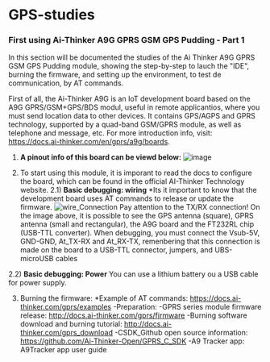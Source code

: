 # GPS-studies
###  First using Ai-Thinker A9G GPRS GSM GPS Pudding - Part 1

In this section will be documented the studies of the Ai Thinker A9G GPRS GSM GPS Pudding module, showing the step-by-step to lauch the "IDE", burning the firmware, and setting up the environment, to test de communication, by AT commands.

First of all, the Ai-Thinker A9G is an IoT development board based on the A9G GPRS/GSM+GPS/BDS modul, useful in remote applicantios, where you must send location data to other devices. It contains GPS/AGPS and GPRS technology, supported by a quad-band GSM/GPRS module, as well as telephone and message, etc. For more introduction info, visit: https://docs.ai-thinker.com/en/gprs/a9g/boards.

1) **A pinout info of this board can be viewd below:** 
![image](https://user-images.githubusercontent.com/79606632/149950392-8d29a4f4-212a-41d4-a82f-f373c1d7408e.png)


2) To start using this module, it is imporant to read the docs to configure the board, which can be found in the official AI-Thinker Technology website.
 2.1) **Basic debugging: wiring** 
*Its it important to know that the development board uses AT commands to release or update the firmware.
![wire_Connection](https://user-images.githubusercontent.com/79606632/149953432-a812690b-8bbc-4820-866b-e38ad53a4b15.jpeg)
Pay attention to the TX/RX connection! 
On the image above, it is possible to see the GPS antenna (square), GPRS antenna (small and rectangular), the A9G board and the FT232RL chip (USB-TTL converter).
When debugging, you must connect the Vsub-5V, GND-GND, At_TX-RX and At_RX-TX, remenbering that this connection is made  on the board to a USB-TTL connector, jumpers, and UBS-microUSB cables

2.2)  **Basic debugging: Power**
You can use a lithium battery ou a USB cable for power supply. 

3) Burning the firmware:
*Example of AT commands: https://docs.ai-thinker.com/gprs/examples
-Preparation: 
     -GPRS series module firmware release: http://docs.ai-thinker.com/gprs/firmware
     -Burning software download and burning tutorial: http://docs.ai-thinker.com/gprs_download
     -CSDK_Github open source information: https://github.com/Ai-Thinker-Open/GPRS_C_SDK
     -A9 Tracker app: A9Tracker app user guide
